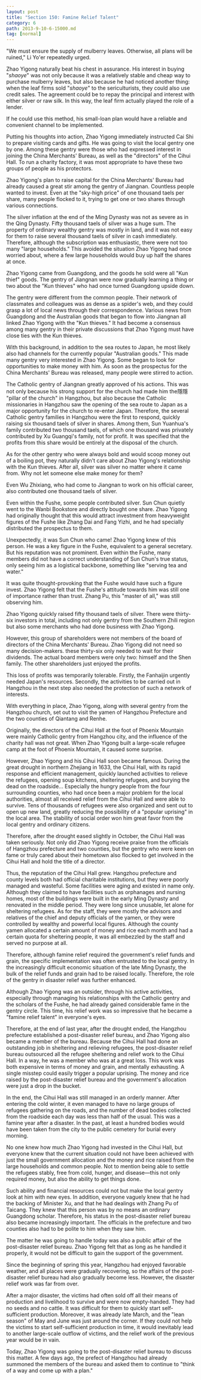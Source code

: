 ```yaml
---
layout: post
title: "Section 150: Famine Relief Talent"
category: 6
path: 2013-9-10-6-15000.md
tag: [normal]
---
```


"We must ensure the supply of mulberry leaves. Otherwise, all plans will be ruined," Li Yo'er repeatedly urged.

Zhao Yigong naturally beat his chest in assurance. His interest in buying "*shaoye*" was not only because it was a relatively stable and cheap way to purchase mulberry leaves, but also because he had noticed another thing: when the leaf firms sold "*shaoye*" to the sericulturists, they could also use credit sales. The agreement could be to repay the principal and interest with either silver or raw silk. In this way, the leaf firm actually played the role of a lender.

If he could use this method, his small-loan plan would have a reliable and convenient channel to be implemented.

Putting his thoughts into action, Zhao Yigong immediately instructed Cai Shi to prepare visiting cards and gifts. He was going to visit the local gentry one by one. Among these gentry were those who had expressed interest in joining the China Merchants' Bureau, as well as the "directors" of the Cihui Hall. To run a charity factory, it was most appropriate to have these two groups of people as his protectors.

Zhao Yigong's plan to raise capital for the China Merchants' Bureau had already caused a great stir among the gentry of Jiangnan. Countless people wanted to invest. Even at the "sky-high price" of one thousand taels per share, many people flocked to it, trying to get one or two shares through various connections.

The silver inflation at the end of the Ming Dynasty was not as severe as in the Qing Dynasty. Fifty thousand taels of silver was a huge sum. The property of ordinary wealthy gentry was mostly in land, and it was not easy for them to raise several thousand taels of silver in cash immediately. Therefore, although the subscription was enthusiastic, there were not too many "large households." This avoided the situation Zhao Yigong had once worried about, where a few large households would buy up half the shares at once.

Zhao Yigong came from Guangdong, and the goods he sold were all "Kun thief" goods. The gentry of Jiangnan were now gradually learning a thing or two about the "Kun thieves" who had once turned Guangdong upside down.

The gentry were different from the common people. Their network of classmates and colleagues was as dense as a spider's web, and they could grasp a lot of local news through their correspondence. Various news from Guangdong and the Australian goods that began to flow into Jiangnan all linked Zhao Yigong with the "Kun thieves." It had become a consensus among many gentry in their private discussions that Zhao Yigong must have close ties with the Kun thieves.

With this background, in addition to the sea routes to Japan, he most likely also had channels for the currently popular "Australian goods." This made many gentry very interested in Zhao Yigong. Some began to look for opportunities to make money with him. As soon as the prospectus for the China Merchants' Bureau was released, many people were stirred to action.

The Catholic gentry of Jiangnan greatly approved of his actions. This was not only because his strong support for the church had made him the隱隱 "pillar of the church" in Hangzhou, but also because the Catholic missionaries in Hangzhou saw the opening of the sea route to Japan as a major opportunity for the church to re-enter Japan. Therefore, the several Catholic gentry families in Hangzhou were the first to respond, quickly raising six thousand taels of silver in shares. Among them, Sun Yuanhua's family contributed two thousand taels, of which one thousand was privately contributed by Xu Guangqi's family, not for profit. It was specified that the profits from this share would be entirely at the disposal of the church.

As for the other gentry who were always bold and would scoop money out of a boiling pot, they naturally didn't care about Zhao Yigong's relationship with the Kun thieves. After all, silver was silver no matter where it came from. Why not let someone else make money for them?

Even Wu Zhixiang, who had come to Jiangnan to work on his official career, also contributed one thousand taels of silver.

Even within the Fushe, some people contributed silver. Sun Chun quietly went to the Wanbi Bookstore and directly bought one share. Zhao Yigong had originally thought that this would attract investment from heavyweight figures of the Fushe like Zhang Dai and Fang Yizhi, and he had specially distributed the prospectus to them.

Unexpectedly, it was Sun Chun who came! Zhao Yigong knew of this person. He was a key figure in the Fushe, equivalent to a general secretary. But his reputation was not prominent. Even within the Fushe, many members did not have a correct understanding of Sun Chun's true status, only seeing him as a logistical backbone, something like "serving tea and water."

It was quite thought-provoking that the Fushe would have such a figure invest. Zhao Yigong felt that the Fushe's attitude towards him was still one of importance rather than trust. Zhang Pu, this "master of all," was still observing him.

Zhao Yigong quickly raised fifty thousand taels of silver. There were thirty-six investors in total, including not only gentry from the Southern Zhili region but also some merchants who had done business with Zhao Yigong.

However, this group of shareholders were not members of the board of directors of the China Merchants' Bureau. Zhao Yigong did not need so many decision-makers. these thirty-six only needed to wait for their dividends. The actual board members were only two: himself and the Shen family. The other shareholders just enjoyed the profits.

This loss of profits was temporarily tolerable. Firstly, the Fanhaijin urgently needed Japan's resources. Secondly, the activities to be carried out in Hangzhou in the next step also needed the protection of such a network of interests.

With everything in place, Zhao Yigong, along with several gentry from the Hangzhou church, set out to visit the yamen of Hangzhou Prefecture and the two counties of Qiantang and Renhe.

Originally, the directors of the Cihui Hall at the foot of Phoenix Mountain were mainly Catholic gentry from Hangzhou city, and the influence of the charity hall was not great. When Zhao Yigong built a large-scale refugee camp at the foot of Phoenix Mountain, it caused some surprise.

However, Zhao Yigong and his Cihui Hall soon became famous. During the great drought in northern Zhejiang in 1633, the Cihui Hall, with its rapid response and efficient management, quickly launched activities to relieve the refugees, opening soup kitchens, sheltering refugees, and burying the dead on the roadside... Especially the hungry people from the four surrounding counties, who had once been a major problem for the local authorities, almost all received relief from the Cihui Hall and were able to survive. Tens of thousands of refugees were also organized and sent out to open up new land, greatly reducing the possibility of a "popular uprising" in the local area. The stability of social order won him great favor from the local gentry and ordinary citizens.

Therefore, after the drought eased slightly in October, the Cihui Hall was taken seriously. Not only did Zhao Yigong receive praise from the officials of Hangzhou prefecture and two counties, but the gentry who were keen on fame or truly cared about their hometown also flocked to get involved in the Cihui Hall and hold the title of a director.

Thus, the reputation of the Cihui Hall grew. Hangzhou prefecture and county levels both had official charitable institutions, but they were poorly managed and wasteful. Some facilities were aging and existed in name only. Although they claimed to have facilities such as orphanages and nursing homes, most of the buildings were built in the early Ming Dynasty and renovated in the middle period. They were long since unusable, let alone for sheltering refugees. As for the staff, they were mostly the advisors and relatives of the chief and deputy officials of the yamen, or they were controlled by wealthy and powerful local figures. Although the county yamen allocated a certain amount of money and rice each month and had a certain quota for sheltering people, it was all embezzled by the staff and served no purpose at all.

Therefore, although famine relief required the government's relief funds and grain, the specific implementation was often entrusted to the local gentry. In the increasingly difficult economic situation of the late Ming Dynasty, the bulk of the relief funds and grain had to be raised locally. Therefore, the role of the gentry in disaster relief was further enhanced.

Although Zhao Yigong was an outsider, through his active activities, especially through managing his relationships with the Catholic gentry and the scholars of the Fushe, he had already gained considerable fame in the gentry circle. This time, his relief work was so impressive that he became a "famine relief talent" in everyone's eyes.

Therefore, at the end of last year, after the drought ended, the Hangzhou prefecture established a post-disaster relief bureau, and Zhao Yigong also became a member of the bureau. Because the Cihui Hall had done an outstanding job in sheltering and relieving refugees, the post-disaster relief bureau outsourced all the refugee sheltering and relief work to the Cihui Hall. In a way, he was a member who was at a great loss. This work was both expensive in terms of money and grain, and mentally exhausting. A single misstep could easily trigger a popular uprising. The money and rice raised by the post-disaster relief bureau and the government's allocation were just a drop in the bucket.

In the end, the Cihui Hall was still managed in an orderly manner. After entering the cold winter, it even managed to have no large groups of refugees gathering on the roads, and the number of dead bodies collected from the roadside each day was less than half of the usual. This was a famine year after a disaster. In the past, at least a hundred bodies would have been taken from the city to the public cemetery for burial every morning.

No one knew how much Zhao Yigong had invested in the Cihui Hall, but everyone knew that the current situation could not have been achieved with just the small government allocation and the money and rice raised from the large households and common people. Not to mention being able to settle the refugees stably, free from cold, hunger, and disease—this not only required money, but also the ability to get things done.

Such ability and financial resources could not but make the local gentry look at him with new eyes. In addition, everyone vaguely knew that he had the backing of Minister Xu, and that he had dealings with Zhang Pu of Taicang. They knew that this person was by no means an ordinary Guangdong scholar. Therefore, his status in the post-disaster relief bureau also became increasingly important. The officials in the prefecture and two counties also had to be polite to him when they saw him.

The matter he was going to handle today was also a public affair of the post-disaster relief bureau. Zhao Yigong felt that as long as he handled it properly, it would not be difficult to gain the support of the government.

Since the beginning of spring this year, Hangzhou had enjoyed favorable weather, and all places were gradually recovering, so the affairs of the post-disaster relief bureau had also gradually become less. However, the disaster relief work was far from over.

After a major disaster, the victims had often sold off all their means of production and livelihood to survive and were now empty-handed. They had no seeds and no cattle. It was difficult for them to quickly start self-sufficient production. Moreover, it was already late March, and the "lean season" of May and June was just around the corner. If they could not help the victims to start self-sufficient production in time, it would inevitably lead to another large-scale outflow of victims, and the relief work of the previous year would be in vain.

Today, Zhao Yigong was going to the post-disaster relief bureau to discuss this matter. A few days ago, the prefect of Hangzhou had already summoned the members of the bureau and asked them to continue to "think of a way and come up with a plan."
